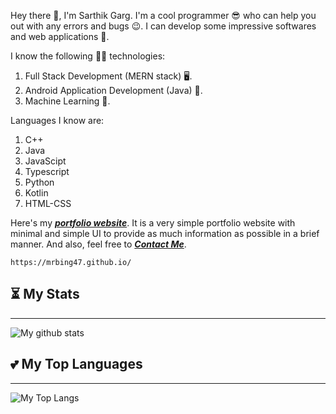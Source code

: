 Hey there 👋, I'm Sarthik Garg. I'm a cool programmer 😎 who can help you out with any errors and bugs 😉. I can develop some impressive softwares and web applications 💪.

I know the following 👨‍🏫 technologies:

1. Full Stack Development (MERN stack) 🖥.
2. Android Application Development (Java) 📱.
3. Machine Learning 🤖.

Languages I know are:

1. C++
2. Java
3. JavaScipt
4. Typescript
5. Python
6. Kotlin
7. HTML-CSS

Here's my [**_portfolio website_**](https://mrbing47.github.io/). It is a very simple portfolio website with minimal and simple UI to provide as much information as possible in a brief manner. And also, feel free to [**_Contact Me_**](https://mrbing47.github.io/#contact-sec).

```
https://mrbing47.github.io/
```

## ⏳ My Stats

---

![My github stats](https://github-readme-stats.vercel.app/api?username=mrbing47&show_icons=true&title_color=fff&icon_color=79ff97&text_color=9f9f9f&bg_color=151515&hide=issues)

## 💕 My Top Languages

---

![My Top Langs](https://github-readme-stats.vercel.app/api/top-langs/?title_color=fff&icon_color=79ff97&text_color=9f9f9f&bg_color=151515&username=mrbing47)

